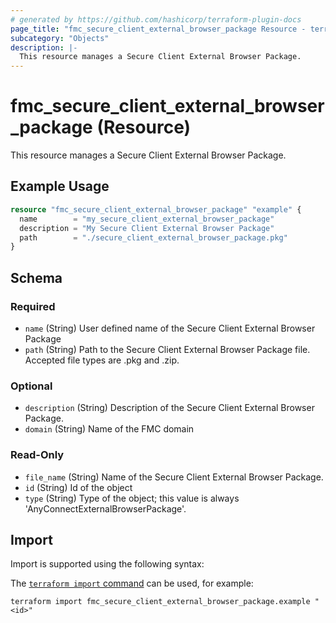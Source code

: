 ```yaml
---
# generated by https://github.com/hashicorp/terraform-plugin-docs
page_title: "fmc_secure_client_external_browser_package Resource - terraform-provider-fmc"
subcategory: "Objects"
description: |-
  This resource manages a Secure Client External Browser Package.
---
```


# fmc_secure_client_external_browser_package (Resource)

This resource manages a Secure Client External Browser Package.

## Example Usage

```terraform
resource "fmc_secure_client_external_browser_package" "example" {
  name        = "my_secure_client_external_browser_package"
  description = "My Secure Client External Browser Package"
  path        = "./secure_client_external_browser_package.pkg"
}
```

<!-- schema generated by tfplugindocs -->
## Schema

### Required

- `name` (String) User defined name of the Secure Client External Browser Package
- `path` (String) Path to the Secure Client External Browser Package file. Accepted file types are .pkg and .zip.

### Optional

- `description` (String) Description of the Secure Client External Browser Package.
- `domain` (String) Name of the FMC domain

### Read-Only

- `file_name` (String) Name of the Secure Client External Browser Package.
- `id` (String) Id of the object
- `type` (String) Type of the object; this value is always 'AnyConnectExternalBrowserPackage'.

## Import

Import is supported using the following syntax:

The [`terraform import` command](https://developer.hashicorp.com/terraform/cli/commands/import) can be used, for example:

```shell
terraform import fmc_secure_client_external_browser_package.example "<id>"
```
